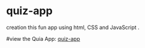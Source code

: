 # quiz-app
creation this fun app using html, CSS and JavaScript .


#view the Quia App:
[quiz-app](https://vibhav-jaiswal.github.io/quiz-app/)
